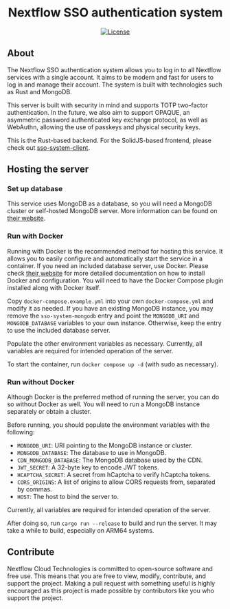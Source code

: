 <h1 align="center">Nextflow SSO authentication system</h1>
<div align="center">
  
[![License](https://img.shields.io/github/license/Nextflow-Cloud/sso-system)](https://github.com/Nextflow-Cloud/sso-system/blob/main/LICENSE)

</div>

## About
The Nextflow SSO authentication system allows you to log in to all Nextflow services with a single account. It aims to be modern and fast for users to log in and manage their account. The system is built with technologies such as Rust and MongoDB.

This server is built with security in mind and supports TOTP two-factor authentication. In the future, we also aim to support OPAQUE, an asymmetric password authenticated key exchange protocol, as well as WebAuthn, allowing the use of passkeys and physical security keys. 

This is the Rust-based backend. For the SolidJS-based frontend, please check out [sso-system-client](https://github.com/Nextflow-Cloud/sso-system-client).

## Hosting the server

### Set up database
This service uses MongoDB as a database, so you will need a MongoDB cluster or self-hosted MongoDB server. More information can be found on [their website](https://mongodb.com/).

### Run with Docker
Running with Docker is the recommended method for hosting this service. It allows you to easily configure and automatically start the service in a container. If you need an included database server, use Docker. Please check [their website](https://docs.docker.com/engine/install/) for more detailed documentation on how to install Docker and configuration. You will need to have the Docker Compose plugin installed along with Docker itself.

Copy `docker-compose.example.yml` into your own `docker-compose.yml` and modify it as needed. If you have an existing MongoDB instance, you may remove the `sso-system-mongodb` entry and point the `MONGODB_URI` and `MONGODB_DATABASE` variables to your own instance. Otherwise, keep the entry to use the included database server.

Populate the other environment variables as necessary. Currently, all variables are required for intended operation of the server.

To start the container, run `docker compose up -d` (with sudo as necessary).

### Run without Docker 
Although Docker is the preferred method of running the server, you can do so without Docker as well. You will need to run a MongoDB instance separately or obtain a cluster. 

Before running, you should populate the environment variables with the following:
* `MONGODB_URI`: URI pointing to the MongoDB instance or cluster.
* `MONGODB_DATABASE`: The database to use in MongoDB.
* `CDN_MONGODB_DATABASE`: The MongoDB database used by the CDN.
* `JWT_SECRET`: A 32-byte key to encode JWT tokens.
* `HCAPTCHA_SECRET`: A secret from hCaptcha to verify hCaptcha tokens.
* `CORS_ORIGINS`: A list of origins to allow CORS requests from, separated by commas.
* `HOST`: The host to bind the server to.

Currently, all variables are required for intended operation of the server.

After doing so, run `cargo run --release` to build and run the server. It may take a while to build, especially on ARM64 systems.

## Contribute
Nextflow Cloud Technologies is committed to open-source software and free use. This means that you are free to view, modify, contribute, and support the project. Making a pull request with something useful is highly encouraged as this project is made possible by contributors like you who support the project.
